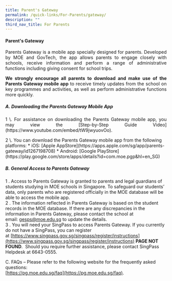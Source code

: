 ```yaml
---
title: Parent's Gateway
permalink: /quick-links/For-Parents/gateway/
description: ""
third_nav_title: For Parents
---
```

#### Parent's Gateway

<p align="justify">Parents Gateway is a mobile app specially designed for parents. Developed by MOE and GovTech, the app allows parents to engage closely with schools, receive information and perform a range of administrative functions including giving consent for school trips.</p><p>
  
</p><p align="justify"><b>We strongly encourage all parents to download and make use of the Parents Gateway mobile app</b> to receive timely updates from the school on key programmes and activities, as well as perform administrative functions more quickly.</p>

##### A.&nbsp;Downloading the Parents Gateway Mobile App
<p align="justify">1 \.  For assistance on downloading the Parents Gateway mobile app, you may view the [Step-by-Step Guide Video](https://www.youtube.com/embed/tW9jwyuovOo).</p>
2 \.  You can download the Parents Gateway mobile app from the following platforms:
*   iOS:&nbsp;[Apple AppStore](https://apps.apple.com/sg/app/parents-gateway/id1267198708)
*   Android:&nbsp;[Google PlayStore](https://play.google.com/store/apps/details?id=com.moe.pgp&amp;hl=en_SG)<p></p>

##### B.&nbsp;General Access to Parents Gateway 
1 \.  Access to Parents Gateway is granted to parents and legal guardians of students studying in MOE schools in Singapore. To safeguard our students’ data, only parents who are registered officially in the MOE database will be able to access the mobile app.<br>
2 \.  The information reflected in Parents Gateway is based on the student records in the MOE database. If there are any discrepancies in the information in Parents Gateway, please contact the school at email:&nbsp;[gesps@moe.edu.sg](mailto:gesps@moe.edu.sg)&nbsp;to update the details.<br>
3 \.  You will need your SingPass to access Parents Gateway. If you currently do not have a SingPass, you can register at&nbsp;[https://www.singpass.gov.sg/singpass/register/instructions](https://www.singpass.gov.sg/singpass/register/instructions) **PAGE NOT FOUND**.&nbsp; Should you require further assistance, please contact SingPass Helpdesk at 6643-0555.

C. FAQs – Please refer to the following website for the frequently asked questions:  <br>
[https://pg.moe.edu.sg/faq](https://pg.moe.edu.sg/faq).